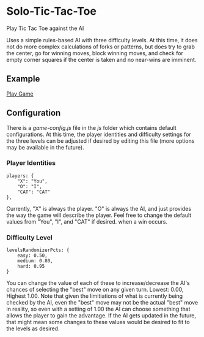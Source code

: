 # Solo-Tic-Tac-Toe
Play Tic Tac Toe against the AI 

Uses a simple rules-based AI with three difficulty levels. At this time, it does not do more complex 
calculations of forks or patterns, but does try to grab the center, go for winning moves, block winning
moves, and check for empty corner squares if the center is taken and no near-wins are imminent.

## Example
[Play Game](http://jp.42web.io/projects/Solo-Tic-Tac-Toe/html/index.html)

## Configuration

There is a *game-config.js* file in the *js* folder which contains default configurations. At this time,
the player identities and difficulty settings for the three levels can be adjusted if desired by editing
this file (more options may be available in the future).

### Player Identities

```
players: {
    "X": "You",
    "O": "I",
    "CAT": "CAT"
},
```
Currently, "X" is always the player. "O" is always the AI, and just provides the way the game will describe the player. Feel free to change the default values from "You", "I", and "CAT" if desired. 
when a win occurs. 
        
### Difficulty Level 
```
levelsRandomizerPcts: {
    easy: 0.50,
    medium: 0.80,
    hard: 0.95
}
```
You can change the value of each of these to increase/decrease the AI's chances of selecting the "best" 
move on any given turn. Lowest: 0.00, Highest 1.00. Note that given the limitiations of what is currently
being checked by the AI, even the "best" move may not be the actual "best" move in reality, so even with a 
setting of 1.00 the AI can choose something that allows the player to gain the advantage. If the AI gets 
updated in the future, that might mean some changes to these values would be desired to fit to the levels 
as desired.
